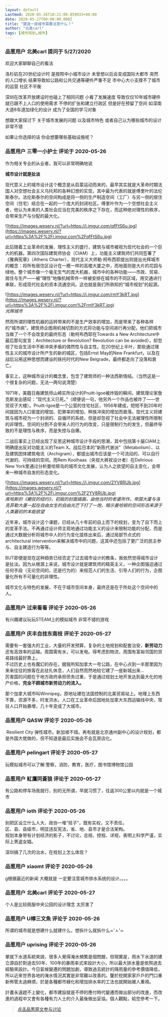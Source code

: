 ```yaml
---
layout: default
Lastmod: 2020-05-26T10:21:09.859933+00:00
date: 2020-05-27T00:00:00.000Z
title: "建造一座城市需要注意什么？"
author: "北美carl"
tags: [城市规划,城市]
---
```



### 品葱用户 **北美carl** 提问于 5/27/2020
    
欢迎大家聊聊自己的看法  
  
洛杉矶在20世纪设计时 是按照中小城市设计 未曾想以后会变成国际大都市 突然的人口增长 结果导致如公路和公共交通等硬件严重不足 市中心大小支撑不了城市的运营 社区不平衡   
  
深圳在改革开放建设时也碰上了相同问题 小看了发展速度 导致仅仅10年城市硬件就已跟不上人口的使用需求 不停的扩张和建立行政区 但是好在预留了空间 如深南大道8车道加绿化的设计 成为了全国的学习对象   
  
想跟大家探讨下 关于城市发展的问题 以及城市特色 或者自己认为哪些城市的设计非常不错  
  
如果让你选择的话 你会想要哪些基础设施呢？
    
                

### 品葱用户 **三零一小护士** 评论于 2020-05-26
        
作为相关专业的从业者，我可以非常明确地说  
  
**城市设计就是扯淡**  
  
现代意义上的城市设计这个概念是从启蒙运动而来的，最早其实就是大革命时期法国人对空想社会主义乌托邦的各种幻想的实现，其中最为代表的就是傅里叶的法伦斯泰尔。法伦斯泰尔的空间构成是将一侧的生产制造空间（工厂）与另一侧的居住空间（住宅）结合在一起的一个庞大的封闭社区。傅里叶作为一个空想社会主义者，他认为未来的人类社会应当在完美的秩序之下存在，而这种绝对理性的秩序，会带来生产与分配的最大化。  
  
![https://images.weserv.nl/?url=https://i.imgur.com/qfFtS6u.jpg](https://images.weserv.nl/?url=https%3A%2F%2Fi.imgur.com%2FqfFtS6u.jpg)  
  
  
此后随着工业革命的发展、理性主义的盛行，建筑与城市被视为现代社会的一个巨大的机器。第四次国际建筑师协会（CIAM）上，功能主义建筑师们共同签署了《雅典宪章》（Athens Charter），现代主义大师勒·柯布西耶提出则提出光辉城市的概念：将所有居住区设计在一模一样的高楼大厦之中，而地面则是大片的花园与绿地。整个城市像一个毫无生气的庞大机器，城市中的各种功能——市政、贸易、居住与生产——被“理性”地像机械零件一样被安排在城市的不同区域，用交通进行串联，形成现代社会的资本流通空间。这也就是我们所熟知的“城市规划”的起源。  
  
![https://images.weserv.nl/?url=https://i.imgur.com/rmY3kRT.jpg](https://images.weserv.nl/?url=https%3A%2F%2Fi.imgur.com%2FrmY3kRT.jpg)  
_光辉城市_  
  
  
然而所谓的理性机器的运转带来的不是生产效率的增加，而是带来了各种各样的“城市病”。建筑师企图用机械切割的方式将功能与空间进行再分配，他们把城市当做了一个不会改变的最终形态（勒柯布西耶在Towards a New Architecture中最后那句宣言：Architecture or Revolution? Revolution can be avoided），却忽视了社会生活中不断冲突矛盾的偶然性与自主性。在20世纪上半叶，那些通过理性主义的城市设计所产生的新的城区，包括Ernst May的New Frankfurt，以及在战后沿用这种思想而建设的铁托时代的New Belgrade，最终都走向了没落和衰亡。  
  
事实上，这种城市设计的概念里，包含了建筑师的一种法西斯情结。（当然这是一个很复杂的问题，无法一两句说清楚）  
  
1971年，美籍日裔建筑师山崎实所设计的Pruitt-Igoe被炸毁的瞬间，建筑理论家詹克斯发出感叹：“现代主义已死。”（顺便说一句，他另外一个作品也被炸了——世贸双子大楼）。Pruitt-Igoe是一个公营的住宅社区，1956年建成，短短不到20年时间就因为人口密度的增加、犯罪率的增加、种族冲突的增加而衰落。现代主义将建筑与城市视为一个封闭的、自循环的系统，但是却忽视了社会中无法被理性所限制的非理性。空间的分割不会带来人的行为的改变，只是限制行为的发生，但最终导致的不是理性与秩序，而是失控与自爆。  
  
二战后事实上已经出现了反思这种城市设计手段的思潮，其中包括第十届CIAM上明确提出反对功能主义的Team X。战后日本的“新陈代谢派”（Metabolism）、以及建筑团体建筑电讯（Archigram），都提出城市应该是一个可流动的、可以自行代谢的、可持续的空间。而Rem Koolhaas（央视大裤衩设计者）在Delirious New York里通过分析曼哈顿岛的城市文化发展，认为人之欲望的自主变化，会带来一种城市自发的形态变化。  
  
![https://images.weserv.nl/?url=https://i.imgur.com/2YV8RUb.jpg](https://images.weserv.nl/?url=https%3A%2F%2Fi.imgur.com%2F2YV8RUb.jpg)  
_库哈斯的《癫狂的纽约》，初版的封面插画，由他当时的老婆所作。帝国大厦与洛克菲勒大厦一起在自由女生的自由光芒下打了一炮，暗示曼哈顿的空间形态来源于人类最初的本能欲望_  
  
近年来，城市设计这个课题，已经从几十年前的自上而下的规划，变为了自下而上的变革手法。不再通过设计师主观地通过功能主义的设计来限制功能的分配，而是通过大数据分析将城市中人的行为变化提炼出来后，通过局部节点式的architectural intervention来解决城市中的问题，这其中还包括了更广泛的民主参与、自主建造行为等等。  
  
BUT即便是现在这种趋势已经否定了过去城市设计的教条，我依然觉得城市设计是扯淡。因为从根源上来说，城市设计就是建筑师的精英主义，一种企图强迫通过任何手段（无论空间的，还是行为的）来规范人们的生活、引导人们的行为，企图量化所有不可量化的非理性。  
  
城市文化与特色的发展，不在于城市空间本身，最终还是在于所处这个空间中的人。
        
                

### 品葱用户 **过来看看** 评论于 2020-05-26
        
有兴趣建议玩玩STEAM上的模拟城市 非常不错的游戏
        
                

### 品葱用户 **庆丰自挂东南枝** 评论于 2020-05-27
        
需要有一套强大的工业，大量的开发预算，复杂的土地规划和配套治安，**新劳动力**还有高效率的运输。周围需有水，可以发电。得考虑到物流，周围有富裕邻国的贸易路线最好靠上。  
不过历史上也有魔幻的存在，据我所知加拿大一号公路，在中心点到一半那里因为来来往往的旅客在此驻扎休息，人们自然而然地给它建了一座新城出来...  
厉害国的问题在于地方政府承担债务过重，于是通过规划土地开发达到最大化的地产价格，**完全不顾城市新劳动力的流入。**  
  
那个加拿大城市叫Winnipeg，原地址建在法国控制的北美贸易站上。地理上东西不靠，资源不多，时发洪水。人口在工业革命后因地处加拿大东西运输线中央，常驻人口开始暴增，几十年变成了大城市。
        
                

### 品葱用户 **QASW** 评论于 2020-05-26
        
 Resilient City 弹性城市。新加坡不错。再有就是北京通州副中心的设计规划，都是外国大佬做的，但不知道是最后实施会不会瓦房店化。
        
                

### 品葱用户 **pelingart** 评论于 2020-05-27
        
玩模拟城市可以了解:警察，消防，教育，医疗，图书馆博物馆公园
        
                

### 品葱用户 **紅鷹同蒼狼** 评论于 2020-05-27
        
有公路和停车场我就行，别的无所谓，早就习惯了，往返300公里以内就是一个城市
        
                

### 品葱用户 **ioth** 评论于 2020-05-26
        
别把区设立什么人大、政协一堆“班子”，既有实权，又不责任。  
区、县、县级市，明显违反宪法，省、地、县市才是合法架构。  
规划本身带有计划经济的影子，不讨论，总规、控规、详规，表明上科学严谨，实际上男盗女娼。  
  
深圳搞了几次的治水，在规划上怎么体现？
        
                

### 品葱用户 **xiaomt** 评论于 2020-05-26
        
g根据最近的新闻 大概就是 一定要注意城市排水系统的设计。。。。
        
                

### 品葱用户 **北美carl** 评论于 2020-05-27
        
个人是比较佩服中央公园的设计理念 太厉害了
        
                

### 品葱用户 **U檸三文魚** 评论于 2020-05-26
        
所谓的城市就是想建什么就建什么，想拆什么就拆什么⌯'ㅅ'⌯
        
                

### 品葱用户 **uprising** 评论于 2020-05-26
        
單就下水道系統來說，很多人覺得淹水頻繁是個問題，但現實是，雨水下水道的建立源自於對過去50年、100年的暴雨率式來設計大小，所以最大排水量是依照過去經驗來設計。今日氣候變遷的問題加劇，導致過去統計的降雨量的參考價值降低，所以近來世界各地的淹水情況其實是非常難以改善的。鑒於挖開家家戶戶的門口重新佈管太過麻煩，於是各種都市綠化和增加排水率的工法也就開始被人重視。  
  
計畫永遠趕不上變化，都市建設就是不停的應付時代變遷而做出部分的改進，而改進的過程中又會有各種有力人士的介入最後做出妥協。個人觀點，給您參考一下。
        
                





> [点击品葱原文参与讨论](https://pincong.rocks/question/26032)


